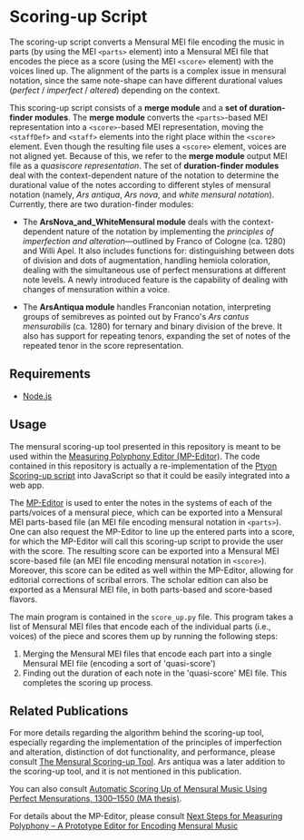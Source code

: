 # Scoring-up Script
The scoring-up script converts a Mensural MEI file encoding the music in parts (by using the MEI `<parts>` element) into a Mensural MEI file that encodes the piece as a score (using the MEI `<score>` element) with the voices lined up. The alignment of the parts is a complex issue in mensural notation, since the same note-shape can have different durational values (_perfect_ / _imperfect_ / _altered_) depending on the context.

This scoring-up script consists of a **merge module** and a **set of duration-finder modules**. The **merge module** converts the `<parts>`-based MEI representation into a `<score>`-based MEI representation, moving the `<staffDef>` and `<staff>` elements into the right place within the `<score>` element. Even though the resulting file uses a `<score>` element, voices are not aligned yet. Because of this, we refer to the **merge module** output MEI file as a _quasiscore representation_. The set of **duration-finder modules** deal with the context-dependent nature of the notation to determine the durational value of the notes according to different styles of mensural notation (namely, _Ars antiqua_, _Ars nova_, and _white mensural notation_). Currently, there are two duration-finder modules:

- The **ArsNova_and_WhiteMensural module** deals with the context-dependent nature of the notation by implementing the _principles of imperfection and alteration_—outlined by Franco of Cologne (ca. 1280) and Willi Apel. It also includes functions for: distinguishing between dots of division and dots of augmentation, handling hemiola coloration, dealing with the simultaneous use of perfect mensurations at different note levels. A newly introduced feature is the capability of dealing with changes of mensuration within a voice.

- The **ArsAntiqua module** handles Franconian notation, interpreting groups of semibreves as pointed out by Franco's _Ars cantus mensurabilis_ (ca. 1280) for ternary and binary division of the breve. It also has support for repeating tenors, expanding the set of notes of the repeated tenor in the score representation.

## Requirements
- [Node.js](https://nodejs.org/en/)

## Usage
The mensural scoring-up tool presented in this repository is meant to be used within the [Measuring Polyphony Editor (MP-Editor)](https://github.com/MeasuringPolyphony/mp_editor). The code contained in this repository is actually a re-implementation of the [Ptyon Scoring-up script](https://github.com/elvis-project/scoring-up) into JavaScript so that it could be easily integrated into a web app.

The [MP-Editor](https://editor.measuringpolyphony.org/#/) is used to enter the notes in the systems of each of the parts/voices of a mensural piece, which can be exported into a Mensural MEI parts-based file (an MEI file encoding mensural notation in `<parts>`). One can also request the MP-Editor to line up the entered parts into a score, for which the MP-Editor will call this scoring-up script to provide the user with the score. The resulting score can be exported into a Mensural MEI score-based file (an MEI file encoding mensural notation in `<score>`). Moreover, this score can be edited as well within the MP-Editor, allowing for editorial corrections of scribal errors. The scholar edition can also be exported as a Mensural MEI file, in both parts-based and score-based flavors.

The main program is contained in the ```score_up.py``` file. This program takes a list of Mensural MEI files that encode each of the individual parts (i.e., voices) of the piece and scores them up by running the following steps:
1. Merging the Mensural MEI files that encode each part into a single Mensural MEI file (encoding a sort of 'quasi-score')
2. Finding out the duration of each note in the 'quasi-score' MEI file. This completes the scoring up process.

## Related Publications
For more details regarding the algorithm behind the scoring-up tool, especially regarding the implementation of the principles of imperfection and alteration, distinction of dot functionality, and performance, please consult [The Mensural Scoring-up Tool](https://dl.acm.org/doi/abs/10.1145/3358664.3358668?casa_token=mcZ4T3FeRFIAAAAA:MhdqjU8mBjq21ZMIvFBv4q1goZqIg5BGWXsdzbJOVGhaAvXqGDfCRv-hSAausLsUbXYa1vrDNQbpCw). Ars antiqua was a later addition to the scoring-up tool, and it is not mentioned in this publication.

You can also consult [Automatic Scoring Up of Mensural Music Using Perfect Mensurations, 1300–1550 (MA thesis)](http://digitool.Library.McGill.CA:80/R/-?func=dbin-jump-full&object_id=151045&silo_library=GEN01).

For details about the MP-Editor, please consult [Next Steps for Measuring Polyphony – A Prototype Editor for Encoding Mensural Music](https://hcommons.org/deposits/objects/hc:31924/datastreams/CONTENT/content)
